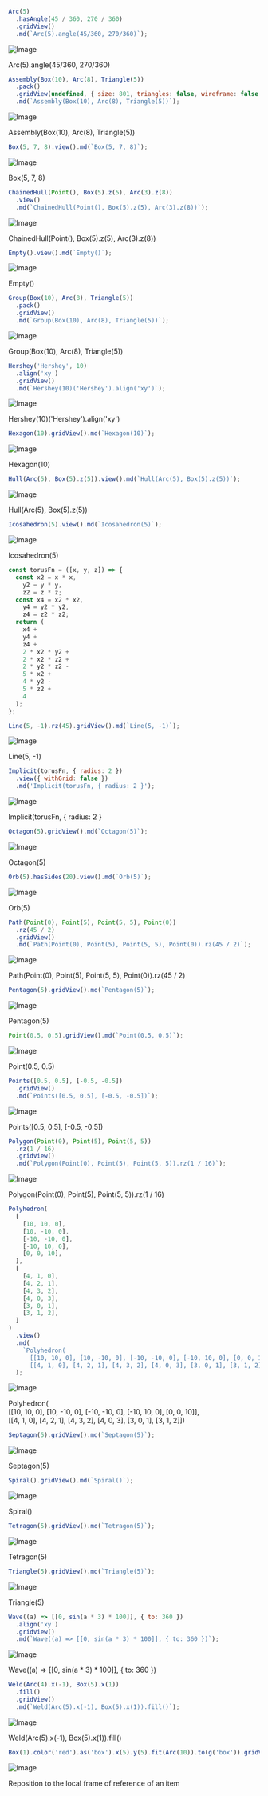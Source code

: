 ```JavaScript
Arc(5)
  .hasAngle(45 / 360, 270 / 360)
  .gridView()
  .md(`Arc(5).angle(45/360, 270/360)`);
```

![Image](shapes.md.0.png)

Arc(5).angle(45/360, 270/360)

```JavaScript
Assembly(Box(10), Arc(8), Triangle(5))
  .pack()
  .gridView(undefined, { size: 801, triangles: false, wireframe: false })
  .md(`Assembly(Box(10), Arc(8), Triangle(5))`);
```

![Image](shapes.md.1.png)

Assembly(Box(10), Arc(8), Triangle(5))

```JavaScript
Box(5, 7, 8).view().md(`Box(5, 7, 8)`);
```

![Image](shapes.md.2.png)

Box(5, 7, 8)

```JavaScript
ChainedHull(Point(), Box(5).z(5), Arc(3).z(8))
  .view()
  .md(`ChainedHull(Point(), Box(5).z(5), Arc(3).z(8))`);
```

![Image](shapes.md.3.png)

ChainedHull(Point(), Box(5).z(5), Arc(3).z(8))

```JavaScript
Empty().view().md(`Empty()`);
```

![Image](shapes.md.4.png)

Empty()

```JavaScript
Group(Box(10), Arc(8), Triangle(5))
  .pack()
  .gridView()
  .md(`Group(Box(10), Arc(8), Triangle(5))`);
```

![Image](shapes.md.5.png)

Group(Box(10), Arc(8), Triangle(5))

```JavaScript
Hershey('Hershey', 10)
  .align('xy')
  .gridView()
  .md(`Hershey(10)('Hershey').align('xy')`);
```

![Image](shapes.md.6.png)

Hershey(10)('Hershey').align('xy')

```JavaScript
Hexagon(10).gridView().md(`Hexagon(10)`);
```

![Image](shapes.md.7.png)

Hexagon(10)

```JavaScript
Hull(Arc(5), Box(5).z(5)).view().md(`Hull(Arc(5), Box(5).z(5))`);
```

![Image](shapes.md.8.png)

Hull(Arc(5), Box(5).z(5))

```JavaScript
Icosahedron(5).view().md(`Icosahedron(5)`);
```

![Image](shapes.md.9.png)

Icosahedron(5)

```JavaScript
const torusFn = ([x, y, z]) => {
  const x2 = x * x,
    y2 = y * y,
    z2 = z * z;
  const x4 = x2 * x2,
    y4 = y2 * y2,
    z4 = z2 * z2;
  return (
    x4 +
    y4 +
    z4 +
    2 * x2 * y2 +
    2 * x2 * z2 +
    2 * y2 * z2 -
    5 * x2 +
    4 * y2 -
    5 * z2 +
    4
  );
};
```

```JavaScript
Line(5, -1).rz(45).gridView().md(`Line(5, -1)`);
```

![Image](shapes.md.10.png)

Line(5, -1)

```JavaScript
Implicit(torusFn, { radius: 2 })
  .view({ withGrid: false })
  .md('Implicit(torusFn, { radius: 2 }');
```

![Image](shapes.md.11.png)

Implicit(torusFn, { radius: 2 }

```JavaScript
Octagon(5).gridView().md(`Octagon(5)`);
```

![Image](shapes.md.12.png)

Octagon(5)

```JavaScript
Orb(5).hasSides(20).view().md(`Orb(5)`);
```

![Image](shapes.md.13.png)

Orb(5)

```JavaScript
Path(Point(0), Point(5), Point(5, 5), Point(0))
  .rz(45 / 2)
  .gridView()
  .md(`Path(Point(0), Point(5), Point(5, 5), Point(0)).rz(45 / 2)`);
```

![Image](shapes.md.14.png)

Path(Point(0), Point(5), Point(5, 5), Point(0)).rz(45 / 2)

```JavaScript
Pentagon(5).gridView().md(`Pentagon(5)`);
```

![Image](shapes.md.15.png)

Pentagon(5)

```JavaScript
Point(0.5, 0.5).gridView().md(`Point(0.5, 0.5)`);
```

![Image](shapes.md.16.png)

Point(0.5, 0.5)

```JavaScript
Points([0.5, 0.5], [-0.5, -0.5])
  .gridView()
  .md(`Points([0.5, 0.5], [-0.5, -0.5])`);
```

![Image](shapes.md.17.png)

Points([0.5, 0.5], [-0.5, -0.5])

```JavaScript
Polygon(Point(0), Point(5), Point(5, 5))
  .rz(1 / 16)
  .gridView()
  .md(`Polygon(Point(0), Point(5), Point(5, 5)).rz(1 / 16)`);
```

![Image](shapes.md.18.png)

Polygon(Point(0), Point(5), Point(5, 5)).rz(1 / 16)

```JavaScript
Polyhedron(
  [
    [10, 10, 0],
    [10, -10, 0],
    [-10, -10, 0],
    [-10, 10, 0],
    [0, 0, 10],
  ],
  [
    [4, 1, 0],
    [4, 2, 1],
    [4, 3, 2],
    [4, 0, 3],
    [3, 0, 1],
    [3, 1, 2],
  ]
)
  .view()
  .md(
    `Polyhedron(  
      [[10, 10, 0], [10, -10, 0], [-10, -10, 0], [-10, 10, 0], [0, 0, 10]],  
      [[4, 1, 0], [4, 2, 1], [4, 3, 2], [4, 0, 3], [3, 0, 1], [3, 1, 2]])`
  );
```

![Image](shapes.md.19.png)

Polyhedron(  
      [[10, 10, 0], [10, -10, 0], [-10, -10, 0], [-10, 10, 0], [0, 0, 10]],  
      [[4, 1, 0], [4, 2, 1], [4, 3, 2], [4, 0, 3], [3, 0, 1], [3, 1, 2]])

```JavaScript
Septagon(5).gridView().md(`Septagon(5)`);
```

![Image](shapes.md.20.png)

Septagon(5)

```JavaScript
Spiral().gridView().md(`Spiral()`);
```

![Image](shapes.md.21.png)

Spiral()

```JavaScript
Tetragon(5).gridView().md(`Tetragon(5)`);
```

![Image](shapes.md.22.png)

Tetragon(5)

```JavaScript
Triangle(5).gridView().md(`Triangle(5)`);
```

![Image](shapes.md.23.png)

Triangle(5)

```JavaScript
Wave((a) => [[0, sin(a * 3) * 100]], { to: 360 })
  .align('xy')
  .gridView()
  .md(`Wave((a) => [[0, sin(a * 3) * 100]], { to: 360 })`);
```

![Image](shapes.md.24.png)

Wave((a) => [[0, sin(a * 3) * 100]], { to: 360 })

```JavaScript
Weld(Arc(4).x(-1), Box(5).x(1))
  .fill()
  .gridView()
  .md(`Weld(Arc(5).x(-1), Box(5).x(1)).fill()`);
```

![Image](shapes.md.25.png)

Weld(Arc(5).x(-1), Box(5).x(1)).fill()

```JavaScript
Box(1).color('red').as('box').x(5).y(5).fit(Arc(10)).to(g('box')).gridView().md('Reposition to the local frame of reference of an item');
```

![Image](shapes.md.26.png)

Reposition to the local frame of reference of an item
